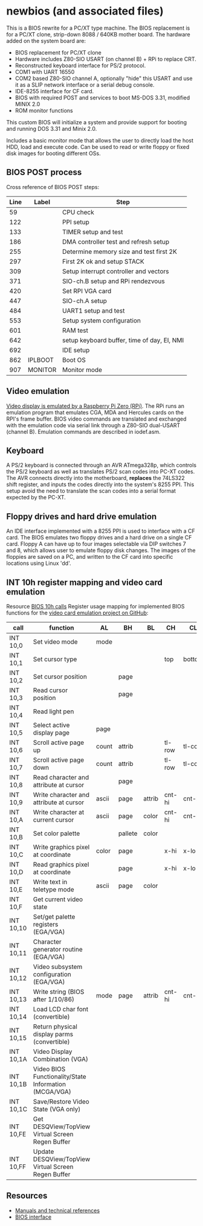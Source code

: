 # newbios (and associated files)
This is a BIOS rewrite for a PC/XT type machine.
The BIOS replacement is for a PC/XT clone, strip-down 8088 / 640KB mother board.
The hardware added on the system board are:
- BIOS replacement for PC/XT clone
- Hardware includes Z80-SIO USART (on channel B) + RPi to replace CRT.
- Reconstructed keyboard interface for PS/2 protocol.
- COM1 with UART 16550
- COM2 based Z80-SIO channel A, optionally "hide" this USART and use it as a SLIP network interface or a serial debug console.
- IDE-8255 interface for CF card.
- BIOS with required POST and services to boot MS-DOS 3.31, modified MINIX 2.0
- ROM monitor functions

This custom BIOS will initialize a system and provide support for booting and running DOS 3.31 and Minix 2.0.
  
Includes a basic monitor mode that allows the user to directly load the host HDD, load and execute code. Can be used to read or write floppy or fixed disk images for booting different OSs.

## BIOS POST process
Cross reference of BIOS POST steps:

| Line |  Label       | Step                                        |
|------|--------------|---------------------------------------------|
| 59   |              | CPU check                                   |
| 122  |              | PPI setup                                   |
| 133  |              | TIMER setup and test                        |
| 186  |              | DMA controller test and refresh setup       |
| 255  |              | Determine memory size and test first 2K     |
| 297  |              | First 2K ok and setup STACK                 |
| 309  |              | Setup interrupt controller and vectors      |
| 371  |              | SIO-ch.B setup and RPi rendezvous           |
| 420  |              | Set RPI VGA card                            |
| 447  |              | SIO-ch.A setup                              |
| 484  |              | UART1 setup and test                        |
| 553  |              | Setup system configuration                  |
| 601  |              | RAM test                                    |
| 642  |              | setup keyboard buffer, time of day, EI, NMI |
| 692  |              | IDE setup                                   |
| 862  |  IPLBOOT     | Boot OS                                     |
| 907  |  MONITOR     | Monitor mode                                |

## Video emulation
[Video display is emulated by a Raspberry Pi Zero (RPi)](https://sites.google.com/site/eyalabraham/pc-xt/video-display). The RPi runs an emulation program that emulates CGA, MDA and Hercules cards on the RPI's frame buffer. BIOS video commands are translated and exchanged with the emulation code via serial link through a Z80-SIO dual-USART (channel B). Emulation commands are described in iodef.asm.

## Keyboard
A PS/2 keyboard is connected through an AVR ATmega328p, which controls the PS/2 keyboard as well as translates PS/2 scan codes into PC-XT codes. The AVR connects directly into the motherboard, **replaces** the 74LS322 shift register, and inputs the codes directly into the system's 8255 PPI. This setup avoid the need to translate the scan codes into a serial format expected by the PC-XT.

## Floppy drives and hard drive emulation
An IDE interface implemented with a 8255 PPI is used to interface with a CF card. The BIOS emulates two floppy drives and a hard drive on a single CF card. Floppy A can have up to four images selectable via DIP switches 7 and 8, which allows user to emulate floppy disk changes. The images of the floppies are saved on a PC, and written to the CF card into specific locations using Linux 'dd'.

## INT 10h register mapping and video card emulation
Resource [BIOS 10h calls](http://stanislavs.org/helppc/int_10.html)
Register usage mapping for implemented BIOS functions for the [video card emulation project on GitHub](https://github.com/eyalabraham/vga-rpi):

| call      | function                                              |  AL    | BH     |BL     |CH     |CL     |DH     |DL      |
|-----------|-------------------------------------------------------|--------|--------|-------|-------|-------|-------|--------|
| INT 10,0  | Set video mode                                        |  mode  |        |       |       |       |       |        |
| INT 10,1  | Set cursor type                                       |        |        |       |top    |bottom |       |        |
| INT 10,2  | Set cursor position                                   |        | page   |       |       |       |row    |col     |
| INT 10,3  | Read cursor position                                  |        | page   |       |       |       |       |        |
| INT 10,4  | Read light pen                                        |        |        |       |       |       |       |        |
| INT 10,5  | Select active display page                            |  page  |        |       |       |       |       |        |
| INT 10,6  | Scroll active page up                                 |  count | attrib |       |tl-row |tl-col |br-row |br-col  |
| INT 10,7  | Scroll active page down                               |  count | attrib |       |tl-row |tl-col |br-row |br-col  |
| INT 10,8  | Read character and attribute at cursor                |        | page   |       |       |       |       |        |
| INT 10,9  | Write character and attribute at cursor               |  ascii | page   |attrib |cnt-hi |cnt-lo |       |        |
| INT 10,A  | Write character at current cursor                     |  ascii | page   |color  |cnt-hi |cnt-lo |       |        |
| INT 10,B  | Set color palette                                     |        | pallete|color  |       |       |       |        |
| INT 10,C  | Write graphics pixel at coordinate                    |  color | page   |       |x-hi   |x-lo   |y-hi   |y-lo    |
| INT 10,D  | Read graphics pixel at coordinate                     |        | page   |       |x-hi   |x-lo   |y-hi   |y-lo    |
| INT 10,E  | Write text in teletype mode                           |  ascii | page   |color  |       |       |       |        |
| INT 10,F  | Get current video state                               |        |        |       |       |       |       |        |
| INT 10,10 | Set/get palette registers (EGA/VGA)                   |        |        |       |       |       |       |        |
| INT 10,11 | Character generator routine (EGA/VGA)                 |        |        |       |       |       |       |        |
| INT 10,12 | Video subsystem configuration (EGA/VGA)               |        |        |       |       |       |       |        |
| INT 10,13 | Write string (BIOS after 1/10/86)                     |  mode  | page   |attrib |cnt-hi |cnt-lo |row    |col     |
| INT 10,14 | Load LCD char font (convertible)                      |        |        |       |       |       |       |        |
| INT 10,15 | Return physical display parms (convertible)           |        |        |       |       |       |       |        |
| INT 10,1A | Video Display Combination (VGA)                       |        |        |       |       |       |       |        |
| INT 10,1B | Video BIOS Functionality/State Information (MCGA/VGA) |        |        |       |       |       |       |        |
| INT 10,1C | Save/Restore Video State  (VGA only)                  |        |        |       |       |       |       |        |
| INT 10,FE | Get DESQView/TopView Virtual Screen Regen Buffer      |        |        |       |       |       |       |        |
| INT 10,FF | Update DESQView/TopView Virtual Screen Regen Buffer   |        |        |       |       |       |       |        |

## Resources
- [Manuals and technical references](http://bitsavers.trailing-edge.com/pdf/ibm/pc/)
- [BIOS interface](http://stanislavs.org/helppc/)
